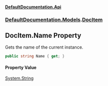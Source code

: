 #### [DefaultDocumentation.Api](index.md 'index')
### [DefaultDocumentation.Models](index.md#DefaultDocumentation.Models 'DefaultDocumentation.Models').[DocItem](DocItem.md 'DefaultDocumentation.Models.DocItem')

## DocItem.Name Property

Gets the name of the current instance.

```csharp
public string Name { get; }
```

#### Property Value
[System.String](https_//docs.microsoft.com/en-us/dotnet/api/System.String 'System.String')